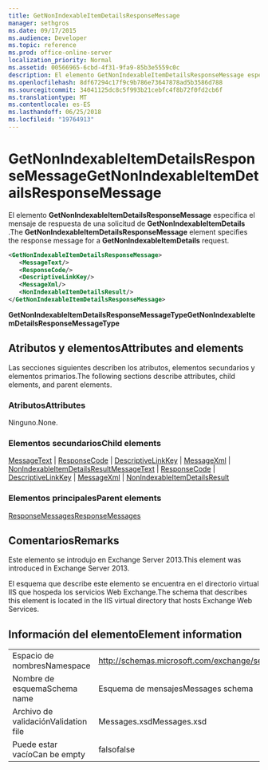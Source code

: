 ```yaml
---
title: GetNonIndexableItemDetailsResponseMessage
manager: sethgros
ms.date: 09/17/2015
ms.audience: Developer
ms.topic: reference
ms.prod: office-online-server
localization_priority: Normal
ms.assetid: 00566965-6cbd-4f31-9fa9-85b3e5559c0c
description: El elemento GetNonIndexableItemDetailsResponseMessage especifica el mensaje de respuesta de una solicitud de GetNonIndexableItemDetails.
ms.openlocfilehash: 8df67294c17f9c9b786e73647878ad5b3586d788
ms.sourcegitcommit: 34041125dc8c5f993b21cebfc4f8b72f0fd2cb6f
ms.translationtype: MT
ms.contentlocale: es-ES
ms.lasthandoff: 06/25/2018
ms.locfileid: "19764913"
---
```

# <a name="getnonindexableitemdetailsresponsemessage"></a><span data-ttu-id="3cfd0-103">GetNonIndexableItemDetailsResponseMessage</span><span class="sxs-lookup"><span data-stu-id="3cfd0-103">GetNonIndexableItemDetailsResponseMessage</span></span>

<span data-ttu-id="3cfd0-104">El elemento **GetNonIndexableItemDetailsResponseMessage** especifica el mensaje de respuesta de una solicitud de **GetNonIndexableItemDetails** .</span><span class="sxs-lookup"><span data-stu-id="3cfd0-104">The **GetNonIndexableItemDetailsResponseMessage** element specifies the response message for a **GetNonIndexableItemDetails** request.</span></span> 
  
```XML
<GetNonIndexableItemDetailsResponseMessage>
   <MessageText/>
   <ResponseCode/>
   <DescriptiveLinkKey/>
   <MessageXml/>
   <NonIndexableItemDetailsResult/>
</GetNonIndexableItemDetailsResponseMessage>
```

 <span data-ttu-id="3cfd0-105">**GetNonIndexableItemDetailsResponseMessageType**</span><span class="sxs-lookup"><span data-stu-id="3cfd0-105">**GetNonIndexableItemDetailsResponseMessageType**</span></span>
## <a name="attributes-and-elements"></a><span data-ttu-id="3cfd0-106">Atributos y elementos</span><span class="sxs-lookup"><span data-stu-id="3cfd0-106">Attributes and elements</span></span>

<span data-ttu-id="3cfd0-107">Las secciones siguientes describen los atributos, elementos secundarios y elementos primarios.</span><span class="sxs-lookup"><span data-stu-id="3cfd0-107">The following sections describe attributes, child elements, and parent elements.</span></span>
  
### <a name="attributes"></a><span data-ttu-id="3cfd0-108">Atributos</span><span class="sxs-lookup"><span data-stu-id="3cfd0-108">Attributes</span></span>

<span data-ttu-id="3cfd0-109">Ninguno.</span><span class="sxs-lookup"><span data-stu-id="3cfd0-109">None.</span></span>
  
### <a name="child-elements"></a><span data-ttu-id="3cfd0-110">Elementos secundarios</span><span class="sxs-lookup"><span data-stu-id="3cfd0-110">Child elements</span></span>

<span data-ttu-id="3cfd0-111">[MessageText](messagetext.md) | [ResponseCode](responsecode.md) | [DescriptiveLinkKey](descriptivelinkkey.md) | [MessageXml](messagexml.md) | [NonIndexableItemDetailsResult](nonindexableitemdetailsresult.md)</span><span class="sxs-lookup"><span data-stu-id="3cfd0-111">[MessageText](messagetext.md) | [ResponseCode](responsecode.md) | [DescriptiveLinkKey](descriptivelinkkey.md) | [MessageXml](messagexml.md) | [NonIndexableItemDetailsResult](nonindexableitemdetailsresult.md)</span></span>
  
### <a name="parent-elements"></a><span data-ttu-id="3cfd0-112">Elementos principales</span><span class="sxs-lookup"><span data-stu-id="3cfd0-112">Parent elements</span></span>

[<span data-ttu-id="3cfd0-113">ResponseMessages</span><span class="sxs-lookup"><span data-stu-id="3cfd0-113">ResponseMessages</span></span>](responsemessages.md)
  
## <a name="remarks"></a><span data-ttu-id="3cfd0-114">Comentarios</span><span class="sxs-lookup"><span data-stu-id="3cfd0-114">Remarks</span></span>

<span data-ttu-id="3cfd0-115">Este elemento se introdujo en Exchange Server 2013.</span><span class="sxs-lookup"><span data-stu-id="3cfd0-115">This element was introduced in Exchange Server 2013.</span></span>
  
<span data-ttu-id="3cfd0-116">El esquema que describe este elemento se encuentra en el directorio virtual IIS que hospeda los servicios Web Exchange.</span><span class="sxs-lookup"><span data-stu-id="3cfd0-116">The schema that describes this element is located in the IIS virtual directory that hosts Exchange Web Services.</span></span>
  
## <a name="element-information"></a><span data-ttu-id="3cfd0-117">Información del elemento</span><span class="sxs-lookup"><span data-stu-id="3cfd0-117">Element information</span></span>

|||
|:-----|:-----|
|<span data-ttu-id="3cfd0-118">Espacio de nombres</span><span class="sxs-lookup"><span data-stu-id="3cfd0-118">Namespace</span></span>  <br/> |http://schemas.microsoft.com/exchange/services/2006/messages  <br/> |
|<span data-ttu-id="3cfd0-119">Nombre de esquema</span><span class="sxs-lookup"><span data-stu-id="3cfd0-119">Schema name</span></span>  <br/> |<span data-ttu-id="3cfd0-120">Esquema de mensajes</span><span class="sxs-lookup"><span data-stu-id="3cfd0-120">Messages schema</span></span>  <br/> |
|<span data-ttu-id="3cfd0-121">Archivo de validación</span><span class="sxs-lookup"><span data-stu-id="3cfd0-121">Validation file</span></span>  <br/> |<span data-ttu-id="3cfd0-122">Messages.xsd</span><span class="sxs-lookup"><span data-stu-id="3cfd0-122">Messages.xsd</span></span>  <br/> |
|<span data-ttu-id="3cfd0-123">Puede estar vacío</span><span class="sxs-lookup"><span data-stu-id="3cfd0-123">Can be empty</span></span>  <br/> |<span data-ttu-id="3cfd0-124">falso</span><span class="sxs-lookup"><span data-stu-id="3cfd0-124">false</span></span>  <br/> |
   


